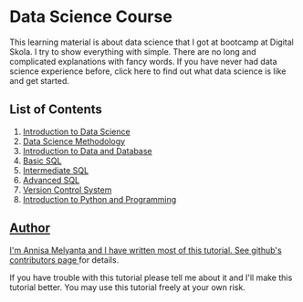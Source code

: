 <h1> Data Science Course </h1>

<p>
This learning material is about data science that I got at bootcamp at Digital Skola. 
I try to show everything with simple. 
There are no long and complicated explanations with fancy words. 
If you have never had data science experience before, click here to find out what data science is like and get started.
</p>

<h2> List of Contents </h2>

<ol>
  <li> 
    <a href='https://github.com/annisamelyanta/data_science_course/blob/master/1_introduction_to_data_science.md'>
      Introduction to Data Science </a>
  </li>
  <li>
    <a href='https://github.com/annisamelyanta/data_science_course/blob/master/2_data_science_methodology.md'>
    Data Science Methodology 
  </li>
  <li> 
    <a href='https://github.com/annisamelyanta/data_science_course/blob/master/3_introduction_to_data_and_database.md'>
    Introduction to Data and Database 
  </li>
  <li> 
    <a href='https://github.com/annisamelyanta/data_science_course/blob/master/4_basic_sql.md'>
    Basic SQL 
  </li>
  <li> 
    <a href='https://github.com/annisamelyanta/data_science_course/blob/master/5_intermediate_sql.md'>
    Intermediate SQL 
  </li>
  <li> 
    <a href='https://github.com/annisamelyanta/data_science_course/blob/master/6_advanced_sql.md'>
    Advanced SQL 
  </li>
  <li> 
    <a href='https://github.com/annisamelyanta/data_science_course/blob/master/7_version_control_system.md'>
    Version Control System
  </li>
  <li> 
    <a href='https://github.com/annisamelyanta/data_science_course/blob/master/8_introduction_to_python_and%20_programming.md'>
    Introduction to Python and Programming 
  </li>
</ol>
  
<h2> Author </h2>
 
<p>
  I'm Annisa Melyanta and I have written most of this tutorial. 
  See <a href='https://github.com/annisamelyanta/'> github's contributors page </a> for details.
  
  <br>
  
  If you have trouble with this tutorial please tell me about it and I'll make this tutorial better. 
  You may use this tutorial freely at your own risk.
</p>

